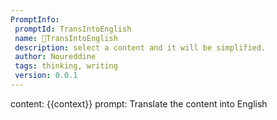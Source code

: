 ```yaml
---
PromptInfo:
 promptId: TransIntoEnglish
 name: 🏴󠁧󠁢󠁥󠁮󠁧󠁿TransIntoEnglish
 description: select a content and it will be simplified.
 author: Noureddine
 tags: thinking, writing
 version: 0.0.1
---
```

content: 
{{context}}
prompt:
Translate the content into English


